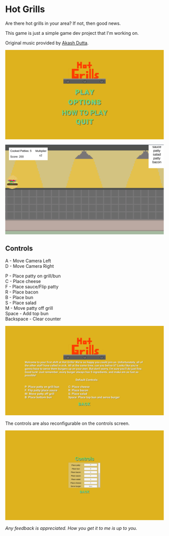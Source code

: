 # Hot Grills

Are there hot grills in your area? If not, then good news. 

This game is just a simple game dev project that I'm working on. 

Original music provided by [Akash Dutta](https://www.akashdutta.net/). 

![main menu](Screenshots/main_menu.png)

![gameplay](Screenshots/gameplay.png)

## Controls

A - Move Camera Left  
D - Move Camera Right  

P - Place patty on grill/bun  
C - Place cheese  
F - Place sauce/Flip patty  
R - Place bacon  
B - Place bun  
S - Place salad  
M - Move patty off grill  
Space - Add top bun  
Backspace - Clear counter  

![controls screen](Screenshots/controls.png)

The controls are also reconfigurable on the controls screen. 

![adjust controls screen](Screenshots/adjust_controls_screen.png)

*Any feedback is appreciated. How you get it to me is up to you.*

